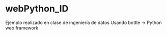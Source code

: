 # webPython_ID
Ejemplo realizado en clase de ingeniería de datos
Usando bottle -> Python web framework
